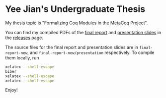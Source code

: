 # Yee Jian's Undergraduate Thesis

My thesis topic is "Formalizing Coq Modules in the MetaCoq Project".

You can find my compiled PDFs of the [final report](https://github.com/SwampertX/undergraduate-thesis/releases/download/v1.0.0/XFC4101.Final.Report.pdf)
and [presentation slides](https://github.com/SwampertX/undergraduate-thesis/releases/download/v1.0.0/XFC4101.Final.ReporPresentation.pdf)
in the [releases](https://github.com/SwampertX/undergraduate-thesis/releases/latest) page.

The source files for the final report and presentation slides are in `final-report-new`, and `final-report-new/presentation` respectively.
To compile them locally, run

```bash
xelatex --shell-escape
biber
xelatex --shell-escape
xelatex --shell-escape
```

Enjoy!

